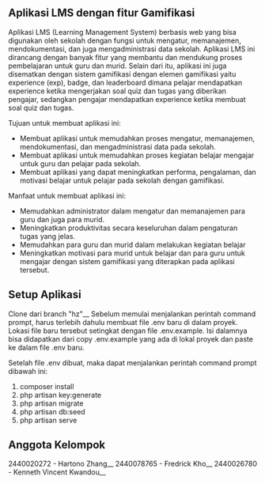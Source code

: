 ## Aplikasi LMS dengan fitur Gamifikasi

Aplikasi LMS (Learning Management System) berbasis web yang bisa digunakan oleh sekolah dengan fungsi untuk mengatur, memanajemen, mendokumentasi, dan juga mengadministrasi data sekolah. Aplikasi LMS ini dirancang dengan banyak fitur yang membantu dan mendukung proses pembelajaran untuk guru dan murid. Selain dari itu, aplikasi ini juga disematkan dengan sistem gamifikasi dengan elemen gamifikasi yaitu experience (exp), badge, dan leaderboard dimana pelajar mendapatkan experience ketika mengerjakan soal quiz dan tugas yang diberikan pengajar, sedangkan pengajar mendapatkan experience ketika membuat soal quiz dan tugas.

Tujuan untuk membuat aplikasi ini:
- Membuat aplikasi untuk memudahkan proses mengatur, memanajemen, mendokumentasi, dan mengadministrasi data pada sekolah.
- Membuat aplikasi untuk memudahkan proses kegiatan belajar mengajar untuk guru dan pelajar pada sekolah.
- Membuat aplikasi yang dapat meningkatkan performa, pengalaman, dan motivasi belajar untuk pelajar pada sekolah dengan gamifikasi.

Manfaat untuk membuat aplikasi ini:
- Memudahkan administrator dalam mengatur dan memanajemen para guru dan juga para murid.
- Meningkatkan produktivitas secara keseluruhan dalam pengaturan tugas yang jelas.
- Memudahkan para guru dan murid dalam melakukan kegiatan belajar
- Meningkatkan motivasi para murid untuk belajar dan para guru untuk mengajar dengan sistem gamifikasi yang diterapkan pada aplikasi tersebut.

## Setup Aplikasi

Clone dari branch "hz"__
Sebelum memulai menjalankan perintah command prompt, harus terlebih dahulu membuat file .env baru di dalam proyek. Lokasi file baru tersebut setingkat dengan file .env.example. Isi dalamnya bisa didapatkan dari copy .env.example yang ada di lokal proyek dan paste ke dalam file .env baru.

Setelah file .env dibuat, maka dapat menjalankan perintah command prompt dibawah ini:
1. composer install
2. php artisan key:generate
3. php artisan migrate
4. php artisan db:seed
5. php artisan serve

## Anggota Kelompok

2440020272 - Hartono Zhang__
2440078765 - Fredrick Kho__
2440026780 - Kenneth Vincent Kwandou__
